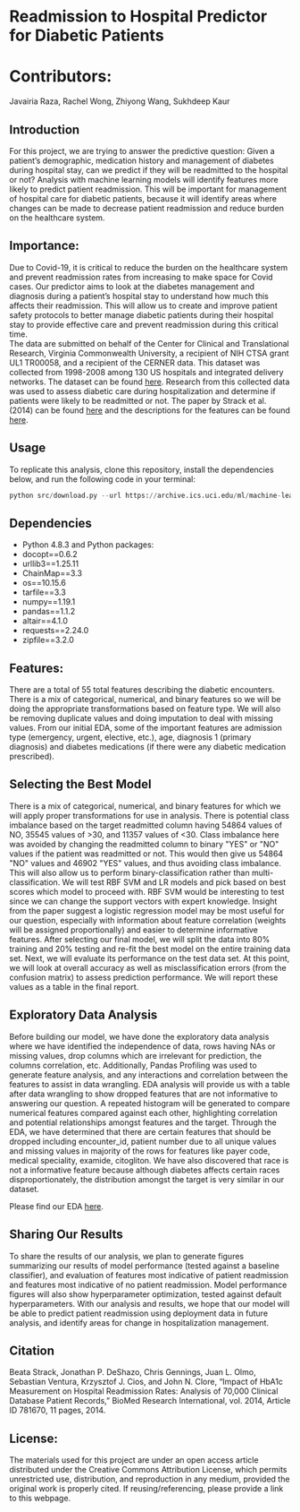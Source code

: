 # Readmission to Hospital Predictor for Diabetic Patients 

# Contributors: 
Javairia Raza, Rachel Wong, Zhiyong Wang, Sukhdeep Kaur

## Introduction 
For this project, we are trying to answer the predictive question: Given a patient’s demographic, medication history and management of diabetes during hospital stay, can we predict if they will be readmitted to the hospital or not?  Analysis with machine learning models will identify features more likely to predict patient readmission. This will be important for management of hospital care for diabetic patients, because it will identify areas where changes can be made to decrease patient readmission and reduce burden on the healthcare system.

## Importance:
Due to Covid-19, it is critical to reduce the burden on the healthcare system and prevent readmission rates from increasing to make space for Covid cases. Our predictor aims to look at the diabetes management and diagnosis during a patient’s hospital stay to understand how much this affects their readmission. This will allow us to create and improve patient safety protocols to better manage diabetic patients during their hospital stay to provide effective care and prevent readmission during this critical time.  
The data are submitted on behalf of the Center for Clinical and Translational Research, Virginia Commonwealth University, a recipient of NIH CTSA grant UL1 TR00058, and a recipient of the CERNER data. This dataset was collected from 1998-2008 among 130 US hospitals and integrated delivery networks. The dataset can be found [here](https://archive.ics.uci.edu/ml/datasets/diabetes+130-us+hospitals+for+years+1999-2008#). Research from this collected data was used to assess diabetic care during hospitalization and determine if patients were likely to be readmitted or not. The paper by Strack et al. (2014) can be found [here](https://www.hindawi.com/journals/bmri/2014/781670/) and the descriptions for the features can be found [here](https://www.hindawi.com/journals/bmri/2014/781670/tab1/). 

## Usage
To replicate this analysis, clone this repository, install the dependencies below, and run the following code in your terminal:

```python
python src/download.py --url https://archive.ics.uci.edu/ml/machine-learning-databases/00480/Measurements_Upload_Smaller.zip --local_path=./
```

## Dependencies 
* Python 4.8.3 and Python packages:
 * docopt==0.6.2
 * urllib3==1.25.11
 * ChainMap==3.3
 * os==10.15.6
 * tarfile==3.3
 * numpy==1.19.1
 * pandas==1.1.2
 * altair==4.1.0
 * requests==2.24.0
 * zipfile==3.2.0
   
## Features:
There are a total of 55 total features describing the diabetic encounters. There is a mix of categorical, numerical, and binary features so we will be doing the appropriate transformations based on feature type. We will also be removing duplicate values and doing imputation to deal with missing values. From our initial EDA, some of the important features are admission type (emergency, urgent, elective, etc.), age, diagnosis 1 (primary diagnosis) and diabetes medications (if there were any diabetic medication prescribed). 

## Selecting the Best Model
There is a mix of categorical, numerical, and binary features for which we will apply proper transformations for use in analysis. There is potential class imbalance based on the target readmitted column having 54864 values of NO, 35545 values of >30, and 11357 values of <30. Class imbalance here was avoided by changing the readmitted column to binary "YES" or "NO" values if the patient was readmitted or not. This would then give us 54864 "NO" values and 46902 "YES" values, and thus avoiding class imbalance. This will also allow us to perform binary-classification rather than multi-classification. We will test RBF SVM and LR models and pick based on best scores which model to proceed with. RBF SVM would be interesting to test since we can change the support vectors with expert knowledge. Insight from the paper suggest a logistic regression model may be most useful for our question, especially with information about feature correlation (weights will be assigned proportionally) and easier to determine informative features. After selecting our final model, we will split the data into 80% training and 20% testing and re-fit the best model on the entire training data set. Next, we will evaluate its performance on the test data set. At this point, we will look at overall accuracy as well as misclassification errors (from the confusion matrix) to assess prediction performance. We will report these values as a table in the final report.

## Exploratory Data Analysis
Before building our model, we have done the exploratory data analysis where we have identified the independence of data, rows having NAs or missing values, drop columns which are irrelevant for prediction, the columns correlation, etc. Additionally, Pandas Profiling was used to generate feature analysis, and any interactions and correlation between the features to assist in data wrangling. EDA analysis will provide us with a table after data wrangling to show dropped features that are not informative to answering our question. A repeated histogram will be generated to compare numerical features compared against each other, highlighting correlation and potential relationships amongst features and the target. Through the EDA, we have determined that there are certain features that should be dropped including encounter_id, patient number due to all unique values and missing values in majority of the rows for features like payer code, medical speciality, examide, citogliton. We have also discovered that race is not a informative feature because although diabetes affects certain races disproportionately, the distribution amongst the target is very similar in our dataset. 

Please find our EDA [here](https://github.com/UBC-MDS/group29/blob/main/reports/EDA/EDA_initial.ipynb).

## Sharing Our Results 
To share the results of our analysis, we plan to generate figures summarizing our results of model performance (tested against a baseline classifier), and evaluation of features most indicative of patient readmission and features most indicative of no patient readmission. Model performance figures will also show hyperparameter optimization, tested against default hyperparameters. With our analysis and results, we hope that our model will be able to predict patient readmission using deployment data in future analysis, and identify areas for change in hospitalization management.

## Citation  
Beata Strack, Jonathan P. DeShazo, Chris Gennings, Juan L. Olmo, Sebastian Ventura, Krzysztof J. Cios, and John N. Clore, “Impact of HbA1c Measurement on Hospital Readmission Rates: Analysis of 70,000 Clinical Database Patient Records,” BioMed Research International, vol. 2014, Article ID 781670, 11 pages, 2014.


## License:
The materials used for this project are under an open access article distributed under the Creative Commons Attribution License, which permits unrestricted use, distribution, and reproduction in any medium, provided the original work is properly cited. If reusing/referencing, please provide a link to this webpage. 
